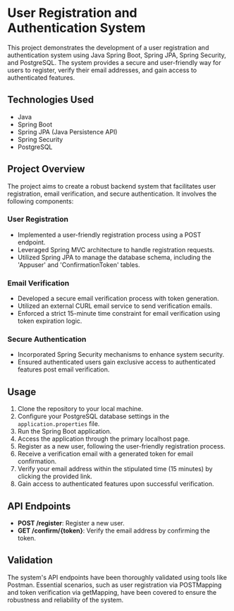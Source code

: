 # User Registration and Authentication System

This project demonstrates the development of a user registration and authentication system using Java Spring Boot, Spring JPA, Spring Security, and PostgreSQL. The system provides a secure and user-friendly way for users to register, verify their email addresses, and gain access to authenticated features.

## Technologies Used

- Java
- Spring Boot
- Spring JPA (Java Persistence API)
- Spring Security
- PostgreSQL

## Project Overview

The project aims to create a robust backend system that facilitates user registration, email verification, and secure authentication. It involves the following components:

### User Registration

- Implemented a user-friendly registration process using a POST endpoint.
- Leveraged Spring MVC architecture to handle registration requests.
- Utilized Spring JPA to manage the database schema, including the 'Appuser' and 'ConfirmationToken' tables.

### Email Verification

- Developed a secure email verification process with token generation.
- Utilized an external CURL email service to send verification emails.
- Enforced a strict 15-minute time constraint for email verification using token expiration logic.

### Secure Authentication

- Incorporated Spring Security mechanisms to enhance system security.
- Ensured authenticated users gain exclusive access to authenticated features post email verification.

## Usage

1. Clone the repository to your local machine.
2. Configure your PostgreSQL database settings in the `application.properties` file.
3. Run the Spring Boot application.
4. Access the application through the primary localhost page.
5. Register as a new user, following the user-friendly registration process.
6. Receive a verification email with a generated token for email confirmation.
7. Verify your email address within the stipulated time (15 minutes) by clicking the provided link.
8. Gain access to authenticated features upon successful verification.

## API Endpoints

- **POST /register**: Register a new user.
- **GET /confirm/{token}**: Verify the email address by confirming the token.

## Validation

The system's API endpoints have been thoroughly validated using tools like Postman. Essential scenarios, such as user registration via POSTMapping and token verification via getMapping, have been covered to ensure the robustness and reliability of the system.


